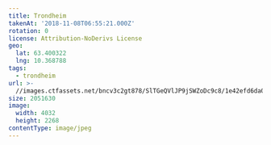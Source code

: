 ```yaml
---
title: Trondheim
takenAt: '2018-11-08T06:55:21.000Z'
rotation: 0
license: Attribution-NoDerivs License
geo:
  lat: 63.400322
  lng: 10.368788
tags:
  - trondheim
url: >-
  //images.ctfassets.net/bncv3c2gt878/SlTGeQVlJP9jSWZoDc9c8/1e42efd6da093fb4a3d588eb15fbf240/trondheim_45811331891_o
size: 2051630
image:
  width: 4032
  height: 2268
contentType: image/jpeg
---
```


